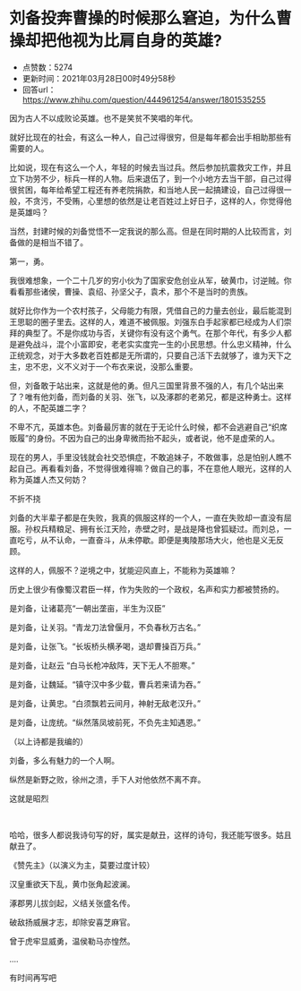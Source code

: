 # 刘备投奔曹操的时候那么窘迫，为什么曹操却把他视为比肩自身的英雄?
- 点赞数：5274
- 更新时间：2021年03月28日00时49分58秒
- 回答url：https://www.zhihu.com/question/444961254/answer/1801535255
<body>
 <p data-pid="30OR5nnn">因为古人不以成败论英雄。也不是笑贫不笑唱的年代。</p>
 <p data-pid="lGImZvKk">就好比现在的社会，有这么一种人，自己过得很穷，但是每年都会出手相助那些有需要的人。</p>
 <p data-pid="_CIT1qeW">比如说，现在有这么一个人，年轻的时候去当过兵。然后参加抗震救灾工作，并且立下功劳不少，标兵一样的人物。后来退伍了，到一个小地方去当干部，自己过得很贫困，每年给希望工程还有养老院捐款，和当地人民一起搞建设，自己过得很一般，不贪污，不受贿，心里想的依然是让老百姓过上好日子，这样的人，你觉得他是英雄吗？</p>
 <p data-pid="rIVbYM-3">当然，封建时候的刘备觉悟不一定我说的那么高。但是在同时期的人比较而言，刘备做的是相当不错了。</p>
 <p data-pid="NZnQvf7-">第一，勇。</p>
 <p data-pid="ITJQN6E4">我很难想象，一个二十几岁的穷小伙为了国家安危创业从军，破黄巾，讨逆贼。你看看那些诸侯，曹操、袁绍、孙坚父子，袁术，那个不是当时的贵族。</p>
 <p data-pid="cz6AA5zK">就好比你作为一个农村孩子，父母能力有限，凭借自己的力量去创业，最后能混到王思聪的圈子里去。这样的人，难道不被佩服。刘强东白手起家都已经成为人们崇拜的典型了。不是你成功与否，关键你有没有这个勇气。在那个年代，有多少人都是避免战斗，混个小富即安，老老实实度完一生的小民思想。什么忠义精神，什么正统观念，对于大多数老百姓都是无所谓的，只要自己活下去就够了，谁为天下之主，忠不忠，义不义对于一个布衣来说，没那么重要。</p>
 <p data-pid="otCNrHIv">但，刘备敢于站出来，这就是他的勇。但凡三国里背景不强的人，有几个站出来了？唯有他刘备，而刘备的关羽、张飞，以及涿郡的老弟兄，都是这种勇士。这样的人，不配英雄二字？</p>
 <p data-pid="EekfefBp">不卑不亢，英雄本色。刘备最厉害的就在于无论什么时候，都不会逃避自己“织席贩履”的身份。不因为自己的出身卑微而抬不起头，或者说，他不是虚荣的人。</p>
 <p data-pid="I9-RqcL4">现在的男人，手里没钱就会社交恐惧症，不敢追妹子，不敢做事，总是怕别人瞧不起自己。再看看刘备，不觉得很难得嘛？做自己的事，不在意他人眼光，这样的人称为英雄人杰又何妨？</p>
 <p data-pid="gnbigHt-">不折不挠</p>
 <p data-pid="59VAvIPG">刘备的大半辈子都是在失败，我真的佩服这样的一个人，一直在失败却一直没有屈服。孙权兵精粮足、拥有长江天险，赤壁之时，是战是降也曾狐疑过。而刘总，一直吃亏，从不认命，一直奋斗，从未停歇。即便是夷陵那场大火，他也是义无反顾。</p>
 <p data-pid="1dkUpwHo">这样的人，佩服不？逆境之中，犹能迎风直上，不能称为英雄嘛？</p>
 <p data-pid="-n2OAgdW">历史上很少有像蜀汉君臣一样，作为失败的一个政权，名声和实力都被赞扬的。</p>
 <p data-pid="9NcUNlBr">是刘备，让诸葛亮“一朝出垄亩，半生为汉臣”</p>
 <p data-pid="zhMVtphL">是刘备，让关羽。“青龙刀法曾偃月，不负春秋万古名。”</p>
 <p data-pid="L7UH_xsr">是刘备，让张飞。“长坂桥头横矛喝，退却曹操百万兵。”</p>
 <p data-pid="ZoMO6MOb">是刘备，让赵云 “白马长枪冲敌阵，天下无人不胆寒。”</p>
 <p data-pid="xBfEpVh7">是刘备，让魏延。“镇守汉中多少载，曹兵若来请为吞。”</p>
 <p data-pid="fyO2F4Uq">是刘备，让黄忠。“白须飘若云间月，神射无敌老汉升。”</p>
 <p data-pid="_hgH_mJf">是刘备，让庞统。“纵然落凤坡前死，不负先主知遇恩。”</p>
 <p data-pid="OZxpv883">（以上诗都是我编的）</p>
 <p data-pid="SadQ3TA2">刘备，多么有魅力的一个人啊。</p>
 <p data-pid="6cyJRLYI">纵然是新野之败，徐州之溃，手下人对他依然不离不弃。</p>
 <p data-pid="9t5PN-nZ">这就是昭烈</p>
 <p class="ztext-empty-paragraph"><br></p>
 <p data-pid="OltQMnXj">哈哈，很多人都说我诗句写的好，属实是献丑，这样的诗句，我还能写很多。姑且献丑了。</p>
 <p data-pid="EuSIVO6a">《赞先主》（以演义为主，莫要过度计较）</p>
 <p data-pid="qibf8wJd">汉皇重欲天下乱，黄巾张角起波澜。</p>
 <p data-pid="ThIe2P0X">涿郡男儿拔剑起，义结关张盛名传。</p>
 <p data-pid="yArWP-w8">破敌扬威展才志，却除安喜芝麻官。</p>
 <p data-pid="VBizaZHJ">曾于虎牢显威勇，温侯勒马亦惶然。</p>
 <p data-pid="RTVDm5rY">....</p>
 <p data-pid="XmtU-9jY">有时间再写吧</p>
 <p></p>
</body>